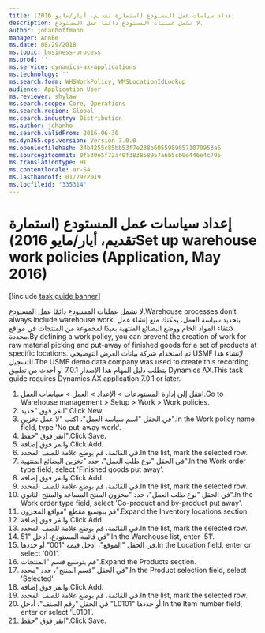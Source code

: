 ```yaml
---
title: إعداد سياسات عمل المستودع (استمارة تقديم، أيار/مايو 2016)
description: لا تشمل عمليات المستودع دائمًا عمل المستودع.
author: johanhoffmann
manager: AnnBe
ms.date: 08/29/2018
ms.topic: business-process
ms.prod: ''
ms.service: dynamics-ax-applications
ms.technology: ''
ms.search.form: WHSWorkPolicy, WMSLocationIdLookup
audience: Application User
ms.reviewer: shylaw
ms.search.scope: Core, Operations
ms.search.region: Global
ms.search.industry: Distribution
ms.author: johanho
ms.search.validFrom: 2016-06-30
ms.dyn365.ops.version: Version 7.0.0
ms.openlocfilehash: 34b4255c85bb53f7e238b60559890571070953a6
ms.sourcegitcommit: 0f530e5f72a40f383868957a6b5cb0e446e4c795
ms.translationtype: HT
ms.contentlocale: ar-SA
ms.lasthandoff: 01/29/2019
ms.locfileid: "335314"
---
```

# <a name="set-up-warehouse-work-policies-application-may-2016"></a><span data-ttu-id="8b631-103">إعداد سياسات عمل المستودع (استمارة تقديم، أيار/مايو 2016)</span><span class="sxs-lookup"><span data-stu-id="8b631-103">Set up warehouse work policies (Application, May 2016)</span></span>

[!include [task guide banner](../../includes/task-guide-banner.md)]

<span data-ttu-id="8b631-104">لا تشمل عمليات المستودع دائمًا عمل المستودع.</span><span class="sxs-lookup"><span data-stu-id="8b631-104">Warehouse processes don’t always include warehouse work.</span></span> <span data-ttu-id="8b631-105">بتحديد سياسة العمل، يمكنك منع إنشاء عمل لانتقاء المواد الخام ووضع البضائع المنتهية بعيدًا لمجموعة من المنتجات في مواقع محددة.</span><span class="sxs-lookup"><span data-stu-id="8b631-105">By defining a work policy, you can prevent the creation of work for raw material picking and put-away of finished goods for a set of products at specific locations.</span></span> <span data-ttu-id="8b631-106">تم استخدام شركة بيانات العرض التوضيحي USMF لإنشاء هذا التسجيل.</span><span class="sxs-lookup"><span data-stu-id="8b631-106">The USMF demo data company was used to create this recording.</span></span> <span data-ttu-id="8b631-107">يتطلب دليل المهام هذا الإصدار 7.0.1 أو أحدث من تطبيق Dynamics AX.</span><span class="sxs-lookup"><span data-stu-id="8b631-107">This task guide requires Dynamics AX application 7.0.1 or later.</span></span>

1. <span data-ttu-id="8b631-108">انتقل إلى إدارة المستودعات > الإعداد > العمل > سياسات العمل.</span><span class="sxs-lookup"><span data-stu-id="8b631-108">Go to Warehouse management > Setup > Work > Work policies.</span></span>
2. <span data-ttu-id="8b631-109">انقر فوق "جديد".</span><span class="sxs-lookup"><span data-stu-id="8b631-109">Click New.</span></span>
3. <span data-ttu-id="8b631-110">في الحقل "اسم سياسة العمل"، اكتب "لا عمل تخزين".</span><span class="sxs-lookup"><span data-stu-id="8b631-110">In the Work policy name field, type 'No put-away work'.</span></span>
4. <span data-ttu-id="8b631-111">انقر فوق "حفظ".</span><span class="sxs-lookup"><span data-stu-id="8b631-111">Click Save.</span></span>
5. <span data-ttu-id="8b631-112">وانقر فوق إضافة.</span><span class="sxs-lookup"><span data-stu-id="8b631-112">Click Add.</span></span>
6. <span data-ttu-id="8b631-113">في القائمة، قم بوضع علامة للصف المحدد.</span><span class="sxs-lookup"><span data-stu-id="8b631-113">In the list, mark the selected row.</span></span>
7. <span data-ttu-id="8b631-114">في الحقل "نوع طلب العمل"، حدد "تخزين البضائع المنتهية".</span><span class="sxs-lookup"><span data-stu-id="8b631-114">In the Work order type field, select 'Finished goods put away'.</span></span>
8. <span data-ttu-id="8b631-115">وانقر فوق إضافة.</span><span class="sxs-lookup"><span data-stu-id="8b631-115">Click Add.</span></span>
9. <span data-ttu-id="8b631-116">في القائمة، قم بوضع علامة للصف المحدد.</span><span class="sxs-lookup"><span data-stu-id="8b631-116">In the list, mark the selected row.</span></span>
10. <span data-ttu-id="8b631-117">في الحقل "نوع طلب العمل"، حدد "مخزون المنتج المساعد والمنتج الثانوي".</span><span class="sxs-lookup"><span data-stu-id="8b631-117">In the Work order type field, select 'Co-product and by-product put away'.</span></span>
11. <span data-ttu-id="8b631-118">قم بتوسيع مقطع "مواقع المخزون".</span><span class="sxs-lookup"><span data-stu-id="8b631-118">Expand the Inventory locations section.</span></span>
12. <span data-ttu-id="8b631-119">وانقر فوق إضافة.</span><span class="sxs-lookup"><span data-stu-id="8b631-119">Click Add.</span></span>
13. <span data-ttu-id="8b631-120">في القائمة، قم بوضع علامة للصف المحدد.</span><span class="sxs-lookup"><span data-stu-id="8b631-120">In the list, mark the selected row.</span></span>
14. <span data-ttu-id="8b631-121">في قائمة المستودع، أدخل "51".</span><span class="sxs-lookup"><span data-stu-id="8b631-121">In the Warehouse list, enter '51'.</span></span>
15. <span data-ttu-id="8b631-122">في الحقل "الموقع"، أدخل قيمة "001" أو حددها.</span><span class="sxs-lookup"><span data-stu-id="8b631-122">In the Location field, enter or select '001'.</span></span>
16. <span data-ttu-id="8b631-123">قم بتوسيع قسم "المنتجات".</span><span class="sxs-lookup"><span data-stu-id="8b631-123">Expand the Products section.</span></span>
17. <span data-ttu-id="8b631-124">في الحقل "‏‫قسم المنتج‬"، حدد "محدد".</span><span class="sxs-lookup"><span data-stu-id="8b631-124">In the Product selection field, select 'Selected'.</span></span>
18. <span data-ttu-id="8b631-125">وانقر فوق إضافة.</span><span class="sxs-lookup"><span data-stu-id="8b631-125">Click Add.</span></span>
19. <span data-ttu-id="8b631-126">في القائمة، قم بوضع علامة للصف المحدد.</span><span class="sxs-lookup"><span data-stu-id="8b631-126">In the list, mark the selected row.</span></span>
20. <span data-ttu-id="8b631-127">في الحقل "رقم الصنف"، أدخل "L0101" أو حددها.</span><span class="sxs-lookup"><span data-stu-id="8b631-127">In the Item number field, enter or select 'L0101'.</span></span>
21. <span data-ttu-id="8b631-128">انقر فوق "حفظ".</span><span class="sxs-lookup"><span data-stu-id="8b631-128">Click Save.</span></span>

